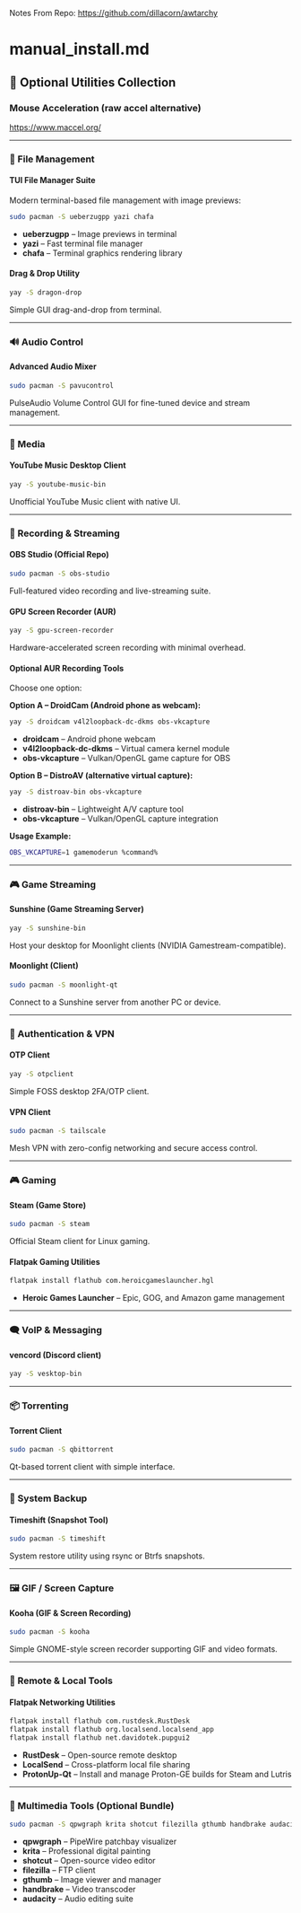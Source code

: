 Notes From Repo: https://github.com/dillacorn/awtarchy

# manual_install.md

## 🧰 Optional Utilities Collection

### Mouse Acceleration (raw accel alternative)
https://www.maccel.org/

---

### 📁 File Management
#### TUI File Manager Suite
Modern terminal-based file management with image previews:
```bash
sudo pacman -S ueberzugpp yazi chafa
```
- **ueberzugpp** – Image previews in terminal  
- **yazi** – Fast terminal file manager  
- **chafa** – Terminal graphics rendering library

#### Drag & Drop Utility
```bash
yay -S dragon-drop
```
Simple GUI drag-and-drop from terminal.

---

### 🔊 Audio Control
#### Advanced Audio Mixer
```bash
sudo pacman -S pavucontrol
```
PulseAudio Volume Control GUI for fine-tuned device and stream management.

---

### 🎵 Media
#### YouTube Music Desktop Client
```bash
yay -S youtube-music-bin
```
Unofficial YouTube Music client with native UI.

---

### 🎥 Recording & Streaming
#### OBS Studio (Official Repo)
```bash
sudo pacman -S obs-studio
```
Full-featured video recording and live-streaming suite.

#### GPU Screen Recorder (AUR)
```bash
yay -S gpu-screen-recorder
```
Hardware-accelerated screen recording with minimal overhead.

#### Optional AUR Recording Tools
Choose one option:

**Option A – DroidCam (Android phone as webcam):**
```bash
yay -S droidcam v4l2loopback-dc-dkms obs-vkcapture
```
- **droidcam** – Android phone webcam  
- **v4l2loopback-dc-dkms** – Virtual camera kernel module  
- **obs-vkcapture** – Vulkan/OpenGL game capture for OBS  

**Option B – DistroAV (alternative virtual capture):**
```bash
yay -S distroav-bin obs-vkcapture
```
- **distroav-bin** – Lightweight A/V capture tool  
- **obs-vkcapture** – Vulkan/OpenGL capture integration  

**Usage Example:**
```bash
OBS_VKCAPTURE=1 gamemoderun %command%
```

---

### 🎮 Game Streaming
#### Sunshine (Game Streaming Server)
```bash
yay -S sunshine-bin
```
Host your desktop for Moonlight clients (NVIDIA Gamestream-compatible).

#### Moonlight (Client)
```bash
sudo pacman -S moonlight-qt
```
Connect to a Sunshine server from another PC or device.

---

### 🔐 Authentication & VPN
#### OTP Client
```bash
yay -S otpclient
```
Simple FOSS desktop 2FA/OTP client.

#### VPN Client
```bash
sudo pacman -S tailscale
```
Mesh VPN with zero-config networking and secure access control.

---

### 🎮 Gaming
#### Steam (Game Store)
```bash
sudo pacman -S steam
```
Official Steam client for Linux gaming.

#### Flatpak Gaming Utilities
```bash
flatpak install flathub com.heroicgameslauncher.hgl
```
- **Heroic Games Launcher** – Epic, GOG, and Amazon game management

---

### 🗨️ VoIP & Messaging
#### vencord (Discord client)
```bash
yay -S vesktop-bin
```

---

### 📦 Torrenting
#### Torrent Client
```bash
sudo pacman -S qbittorrent
```
Qt-based torrent client with simple interface.

---

### 💾 System Backup
#### Timeshift (Snapshot Tool)
```bash
sudo pacman -S timeshift
```
System restore utility using rsync or Btrfs snapshots.

---

### 🖼️ GIF / Screen Capture
#### Kooha (GIF & Screen Recording)
```bash
sudo pacman -S kooha
```
Simple GNOME-style screen recorder supporting GIF and video formats.

---

### 🧩 Remote & Local Tools
#### Flatpak Networking Utilities
```bash
flatpak install flathub com.rustdesk.RustDesk
flatpak install flathub org.localsend.localsend_app
flatpak install flathub net.davidotek.pupgui2
```
- **RustDesk** – Open-source remote desktop  
- **LocalSend** – Cross-platform local file sharing  
- **ProtonUp-Qt** – Install and manage Proton-GE builds for Steam and Lutris

---

### 🎨 Multimedia Tools (Optional Bundle)
```bash
sudo pacman -S qpwgraph krita shotcut filezilla gthumb handbrake audacity
```
- **qpwgraph** – PipeWire patchbay visualizer  
- **krita** – Professional digital painting  
- **shotcut** – Open-source video editor  
- **filezilla** – FTP client  
- **gthumb** – Image viewer and manager  
- **handbrake** – Video transcoder  
- **audacity** – Audio editing suite
